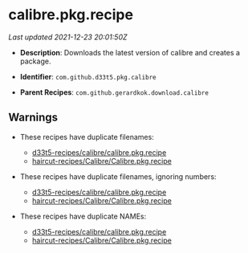 # calibre.pkg.recipe

_Last updated 2021-12-23 20:01:50Z_

- **Description**: Downloads the latest version of calibre and creates a package.

- **Identifier**: `com.github.d33t5.pkg.calibre`

- **Parent Recipes**: `com.github.gerardkok.download.calibre`


## Warnings

- These recipes have duplicate filenames:
    - [d33t5-recipes/calibre/calibre.pkg.recipe](/autopkg-dupe-tracker/d33t5-recipes/calibre/calibre.pkg.recipe)
    - [haircut-recipes/Calibre/Calibre.pkg.recipe](/autopkg-dupe-tracker/haircut-recipes/Calibre/Calibre.pkg.recipe)

- These recipes have duplicate filenames, ignoring numbers:
    - [d33t5-recipes/calibre/calibre.pkg.recipe](/autopkg-dupe-tracker/d33t5-recipes/calibre/calibre.pkg.recipe)
    - [haircut-recipes/Calibre/Calibre.pkg.recipe](/autopkg-dupe-tracker/haircut-recipes/Calibre/Calibre.pkg.recipe)

- These recipes have duplicate NAMEs:
    - [d33t5-recipes/calibre/calibre.pkg.recipe](/autopkg-dupe-tracker/d33t5-recipes/calibre/calibre.pkg.recipe)
    - [haircut-recipes/Calibre/Calibre.pkg.recipe](/autopkg-dupe-tracker/haircut-recipes/Calibre/Calibre.pkg.recipe)